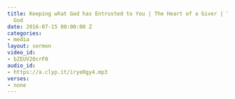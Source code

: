 ```yaml
---
title: Keeping what God has Entrusted to You | The Heart of a Giver | The Will Of
  God
date: 2016-07-15 00:00:00 Z
categories:
- media
layout: sermon
video_id:
- bZEUV2OcrF0
audio_id:
- https://a.clyp.it/irye0gy4.mp3
verses:
- none
---
```


